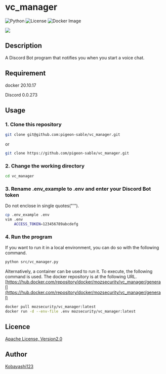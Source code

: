 # vc_manager

![Python](https://img.shields.io/badge/python-3.11.3-blue.svg)
![License](https://img.shields.io/badge/license-Apache2.0-blue)
![Docker Image](https://img.shields.io/docker/v/mozsecurity/vc_manager)

<img src="https://github.com/pigeon-sable/vc_manager/tree/main/images/top_image.png">

## Description

A Discord Bot program that notifies you when you start a voice chat.

## Requirement

docker 20.10.17

Discord 0.0.273

## Usage

### 1. Clone this repository

```bash
git clone git@github.com:pigeon-sable/vc_manager.git
```

or

```bash
git clone https://github.com/pigeon-sable/vc_manager.git
```

### 2. Change the working directory

```bash
cd vc_manager
```

### 3. Rename .env_example to .env and enter your Discord Bot token

Do not enclose in single quotes("'").

```bash
cp .env_example .env
vim .env
    ACCESS_TOKEN=123456789abcdefg
```

### 4. Run the program

If you want to run it in a local environment, you can do so with the following command.

```bash
python src/vc_manager.py
```

Alternatively, a container can be used to run it. To execute, the following command is used.
The docker repository is at the following URL.
[https://hub.docker.com/repository/docker/mozsecurity/vc_manager/general](https://hub.docker.com/repository/docker/mozsecurity/vc_manager/general)

```bash
docker pull mozsecurity/vc_manager:latest
docker run -d --env-file .env mozsecurity/vc_manager:latest
```

## Licence

[Apache License, Version2.0](https://github.com/Gteruya/DiscordBOT/blob/main/LICENSE)

## Author

[Kobayashi123](https://github.com/Kobayashi123)

